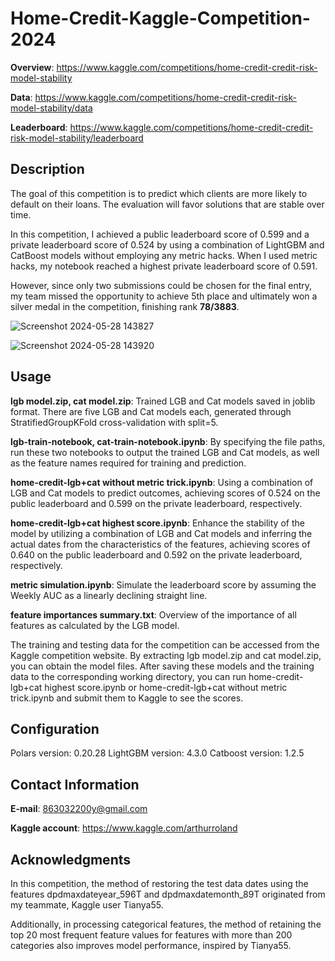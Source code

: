 # Home-Credit-Kaggle-Competition-2024
**Overview**: https://www.kaggle.com/competitions/home-credit-credit-risk-model-stability

**Data**: https://www.kaggle.com/competitions/home-credit-credit-risk-model-stability/data

**Leaderboard**: https://www.kaggle.com/competitions/home-credit-credit-risk-model-stability/leaderboard


## Description
The goal of this competition is to predict which clients are more likely to default on their loans. The evaluation will favor solutions that are stable over time. 


In this competition, I achieved a public leaderboard score of 0.599 and a private leaderboard score of 0.524 by using a combination of LightGBM and CatBoost models without employing any metric hacks. When I used metric hacks, my notebook reached a highest private leaderboard score of 0.591.


However, since only two submissions could be chosen for the final entry, my team missed the opportunity to achieve 5th place and ultimately won a silver medal in the competition, finishing rank **78/3883**.


![Screenshot 2024-05-28 143827](https://github.com/whatformofpoweristhis/Home-Credit-Kaggle-Competition-2024/assets/120392332/875cb5dc-d4ab-405a-bd99-4a4cda99fb83)

![Screenshot 2024-05-28 143920](https://github.com/whatformofpoweristhis/Home-Credit-Kaggle-Competition-2024/assets/120392332/6b716b5d-2f63-43bb-8137-79d2307eba13)

## Usage
**lgb model.zip, cat model.zip**:  Trained LGB and Cat models saved in joblib format. There are five LGB and Cat models each, generated through StratifiedGroupKFold cross-validation with split=5.


**lgb-train-notebook, cat-train-notebook.ipynb**:  By specifying the file paths, run these two notebooks to output the trained LGB and Cat models, as well as the feature names required for training and prediction.


**home-credit-lgb+cat without metric trick.ipynb**:  Using a combination of LGB and Cat models to predict outcomes, achieving scores of 0.524 on the public leaderboard and 0.599 on the private leaderboard, respectively.


**home-credit-lgb+cat highest score.ipynb**:  Enhance the stability of the model by utilizing a combination of LGB and Cat models and inferring the actual dates from the characteristics of the features, achieving scores of 0.640 on the public leaderboard and 0.592 on the private leaderboard, respectively.


**metric simulation.ipynb**:  Simulate the leaderboard score by assuming the Weekly AUC as a linearly declining straight line.


**feature importances summary.txt**:  Overview of the importance of all features as calculated by the LGB model.

The training and testing data for the competition can be accessed from the Kaggle competition website. By extracting lgb model.zip and cat model.zip, you can obtain the model files. After saving these models and the training data to the corresponding working directory, you can run home-credit-lgb+cat highest score.ipynb or home-credit-lgb+cat without metric trick.ipynb and submit them to Kaggle to see the scores.


## Configuration
Polars version: 0.20.28
LightGBM version: 4.3.0
Catboost version: 1.2.5

## Contact Information
**E-mail**: 863032200y@gmail.com

**Kaggle account**: https://www.kaggle.com/arthurroland


## Acknowledgments


In this competition, the method of restoring the test data dates using the features dpdmaxdateyear_596T and dpdmaxdatemonth_89T originated from my teammate, Kaggle user Tianya55.

Additionally, in processing categorical features, the method of retaining the top 20 most frequent feature values for features with more than 200 categories also improves model performance, inspired by Tianya55.




